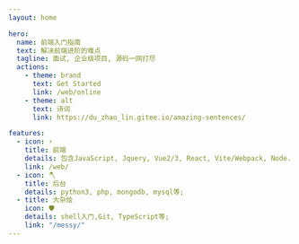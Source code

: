 ```yaml
---
layout: home

hero:
  name: 前端入门指南
  text: 解决前端进阶的难点
  tagline: 面试, 企业级项目, 源码一网打尽
  actions:
    - theme: brand
      text: Get Started
      link: /web/online
    - theme: alt
      text: 诗词
      link: https://du_zhao_lin.gitee.io/amazing-sentences/

features:
  - icon: ⚡️
    title: 前端
    details: 包含JavaScript, Jquery, Vue2/3, React, Vite/Webpack, Node.Js等;
    link: /web/
  - icon: 🪓
    title: 后台
    details: python3, php, mongodb, mysql等;
  - title: 大杂烩
    icon: 🛡️
    details: shell入门,Git, TypeScript等;
    link: "/messy/"
---
```


<style>
  /* :root {
    font-size: 22px;
    --vp-home-hero-name-color: transparent;
    --vp-home-hero-name-background: -webkit-linear-gradient(120deg, #ed5a65, #333);
  } */
</style>

<JsTest />
